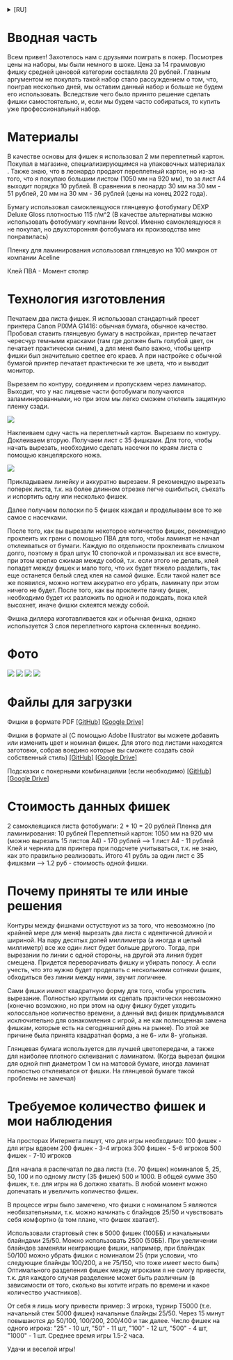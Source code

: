 <details markdown="1">
  <summary>[RU]</summary>
  
  <details markdown="1">
    <summary>Вводная часть</summary>
    Всем привет! Захотелось нам с друзьями поиграть в покер. Посмотрев цены на наборы, мы были немного в шоке. Цена за 14 граммовую фишку средней ценовой категории составляла 20 рублей. Главным аргументом не покупать такой набор стало рассуждением о том, что, поиграв несколько дней, мы оставим данный набор и больше не будем его использовать. Вследствие чего было принято решение сделать фишки самостоятельно, и, если мы будем часто собираться, то купить уже профессиональный набор.
  </details>
</details>

# Вводная часть
Всем привет! Захотелось нам с друзьями поиграть в покер. Посмотрев цены на наборы, мы были немного в шоке. Цена за 14 граммовую фишку средней ценовой категории составляла 20 рублей. Главным аргументом не покупать такой набор стало рассуждением о том, что, поиграв несколько дней, мы оставим данный набор и больше не будем его использовать. Вследствие чего было принято решение сделать фишки самостоятельно, и, если мы будем часто собираться, то купить уже профессиональный набор.

# Материалы
В качестве основы для фишек я использовал 2 мм переплетный картон. Покупал в магазине, специализирующимся на упаковочных материалах . Также знаю, что в леонардо продают переплетный картон, но из-за того, что я покупаю большим листом (1050 мм на 920 мм), то за лист А4 выходит порядка 10 рублей. В сравнении в леонардо 30 мм на 30 мм - 51 рублей, 20 мм на 30 мм - 36 рублей (цены на конец 2022 года).

Бумагу использовал самоклеящуюся глянцевую фотобумагу DEXP Deluxe Gloss плотностью 115 г/м^2 (В качестве альтернативы можно использовать фотобумагу компании Revcol. Именно самоклеящуюся я не покупал, но двухсторонняя фотобумага их производства мне понравилась)

Пленку для ламинирования использовал глянцевую на 100 микрон от компании Aceline

Клей ПВА - Момент столяр

# Технология изготовления
Печатаем два листа фишек. Я использовал стандартный пресет принтера Canon PIXMA G1416: обычная бумага, обычное качество. Пробовал ставить глянцевую бумагу в настройках, принтер печатает чересчур темными красками (там где должен быть голубой цвет, он печатает практически синим), а для меня было важно, чтобы центр фишки был значительно светлее его краев. А при настройке с обычной бумагой принтер печатает практически те же цвета, что и выводит монитор.

Вырезаем по контуру, соединяем и пропускаем через ламинатор. Выходит, что у нас лицевые части фотобумаги получаются заламинированными, но при этом мы легко сможем отклеить защитную пленку сзади.

![](/images/xlSkIKd.png)

Наклеиваем одну часть на переплетный картон. Вырезаем по контуру. Доклеиваем вторую. Получаем лист с 35 фишками.
Для того, чтобы начать вырезать, необходимо сделать насечки по краям листа с помощью канцелярского ножа.

![](/images/Bk2nPTI.png)

Прикладываем линейку и аккуратно вырезаем. Я рекомендую вырезать поперек листа, т.к. на более длинном отрезке легче ошибиться, съехать и испортить одну или несколько фишек.

Далее получаем полоски по 5 фишек каждая и проделываем все то же самое с насечками.

После того, как вы вырезали некоторое количество фишек, рекомендую проклеить их грани с помощью ПВА для того, чтобы ламинат не начал отклеиваться от бумаги. Каждую по отдельности проклеивать слишком долго, поэтому я брал штук 10 стопочкой и промазывал их все вместе, при этом крепко сжимая между собой, т.к. если этого не делать, клей попадет между фишек и мало того, что их будет тяжело разделить, так еще останется белый след клея на самой фишке. Если такой налет все же появился, можно ногтем аккуратно его убрать, ламинату при этом ничего не будет. После того, как вы проклеите пачку фишек, необходимо будет их разложить по одной и подождать, пока клей высохнет, иначе фишки склеятся между собой.

Фишка диллера изготавливается как и обычная фишка, однако используется 3 слоя переплетного картона склеенных воедино.

# Фото
![](/images/A1ZEKXV.jpeg)
![](/images/fIqnV5r.jpeg)
![](/images/pITYJ9I.jpeg)
![](/images/1Xtl7NT.jpeg)

# Файлы для загрузки
Фишки в формате PDF
[[GitHub]](/Фишки.pdf)
[[Google Drive]](https://drive.google.com/file/d/1jsnmEtKxlIChUtMo3aRqHc_qG6SA60tn/view)

Фишки в формате ai (С помощью Adobe Illustrator вы можете добавить или изменить цвет и номинал фишек. Для этого под листами находятся заготовки, собрав воедино которые вы сможете создать свой собственный стиль)
[[GitHub]](/Фишки.ai)
[[Google Drive]](https://drive.google.com/file/d/1aLIXy83RlnaNhYhE7dzGS5u-4sd1louu/view)

Подсказки с покерными комбинациями (если необходимо)
[[GitHub]](/Комбинации.pdf)
[[Google Drive]](https://drive.google.com/file/d/1NvRihj0tzSNZvRR_e9seO3vpjdG_Dqq5/view)

# Стоимость данных фишек
2 самоклеящихся листа фотобумаги: 2 * 10 = 20 рублей
Пленка для ламинирования: 10 рублей
Переплетный картон: 1050 мм на 920 мм (можно вырезать 15 листов А4) - 170 рублей --> 1 лист А4 - 11 рублей
Клей и чернила для принтера при подсчете учитываться, т.к. не знаю, как это правильно реализовать.
Итого 41 рубль за один лист с 35 фишками --> 1.2 руб - стоимость одной фишки.

# Почему приняты те или иные решения
Контуры между фишками остуствуют из за того, что невозможно (по крайней мере для меня) вырезать два листа с идентичной длиной и шириной. На пару десятых долей миллиметра (а иногда и целый миллиметр) все же один лист будет больше другого. Тогда, при вырезании по линии с одной стороны, на другой эта линия будет смещена. Придется переворачивать фишку и убирать полосу. А если учесть, что это нужно будет проделать с несколькими сотнями фишек, обходиться без линии между ними, звучит логичнее.

Сами фишки имеют квадратную форму для того, чтобы упростить вырезание. Полностью круглыми их сделать практически невозможно (конечно возможно, но при этом на одну фишку будет уходить колоссальное количество времени, а данный вид фишек придумывался исключительно для ознакомления с игрой, а не как полноценная замена фишкам, которые есть на сегодняшний день на рынке). По этой же причине была принята квадратная форма, а не 6- или 8- угольная.

Глянцевая бумага используется для лучшей цветопередачи, а также для наиболее плотного склеивания с ламинатом. (Когда вырезал фишки для одной пнп диаметром 1 см на матовой бумаге, иногда ламинат полностью отклеивался от фишки. На глянцевой бумаге такой проблемы не замечал)

# Требуемое количество фишек и мои наблюдения
На просторах Интернета пишут, что для игры необходимо:
100 фишек - для игры вдвоем
200 фишек - 3-4 игрока
300 фишек - 5-6 игроков
500 фишек - 7-10 игроков

Для начала я распечатал по два листа (т.е. 70 фишек) номиналов 5, 25, 50, 100 и по одному листу (35 фишек) 500 и 1000. В общей сумме 350 фишек, т.е. для игры на 6 должно хватать. В любой момент можно допечатать и увеличить количество фишек.

В процессе игры было замечено, что фишки с номиналом 5 являются необязательными, т.к. можно начинать с блайндов 25/50 и чувствовать себя комфортно (в том плане, что фишек хватает).

Использовали стартовый стек в 5000 фишек (100ББ) и начальными блайндами 25/50. Можно использовать 2500 (50ББ). При увеличении блайндов заменяли неиграющие фишки, например, при блайндах 50/100 можно убрать фишки с номиналом 25 (при условии, что следующие блайнды 100/200, а не 75/150, что тоже имеет место быть)
Оптимального разделения фишек между игроками я не смогу привести, т.к. для каждого случая разделение может быть различным (в зависимости от того, сколько вы хотите играть по времени и какое количество участников).

От себя я лишь могу привести пример:
3 игрока, турнир T5000 (т.е. начальный стек 5000 фишек) начальные блайнды 25/50. Через 15 минут повышаются до 50/100, 100/200, 200/400 и так далее.
Число фишек на одного игрока: "25" - 10 шт, "50" - 11 шт, "100" - 12 шт, "500" - 4 шт, "1000" - 1 шт.
Среднее время игры 1.5-2 часа.

Удачи и веселой игры!
